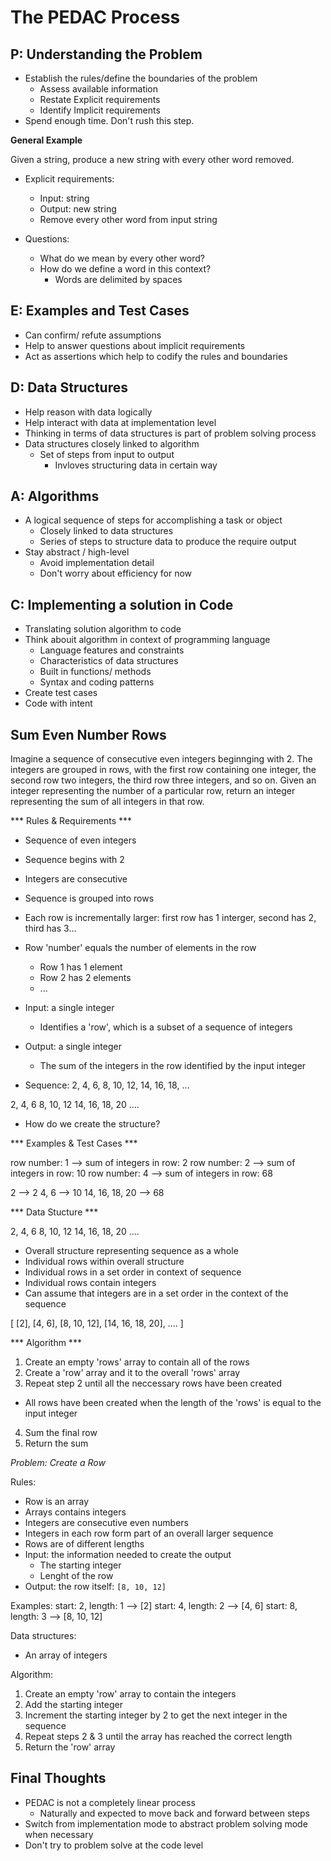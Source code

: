 # The PEDAC Process

## P: Understanding the Problem

- Establish the rules/define the boundaries of the problem
  - Assess available information
  - Restate Explicit requirements
  - Identify Implicit requirements
- Spend enough time. Don't rush this step.

**General Example**

Given a string, produce a new string with every other word removed.

- Explicit requirements:
  - Input: string
  - Output: new string
  - Remove every other word from input string

- Questions: 
  - What do we mean by every other word? 
  - How do we define a word in this context? 
    - Words are delimited by spaces 

## E: Examples and Test Cases

- Can confirm/ refute assumptions
- Help to answer questions about implicit requirements
- Act as assertions which help to codify the rules and boundaries

## D: Data Structures

- Help reason with data logically
- Help interact with data at implementation level
- Thinking in terms of data structures is part of problem solving process
- Data structures closely linked to algorithm
  - Set of steps from input to output
    - Invloves structuring data in certain way

## A: Algorithms

- A logical sequence of steps for accomplishing a task or object
  - Closely linked to data structures
  - Series of steps to structure data to produce the require output
- Stay abstract / high-level
  - Avoid implementation detail
  - Don't worry about efficiency for now

## C: Implementing a solution in Code

- Translating solution algorithm to code
- Think abouit algorithm in context of programming language
  - Language features and constraints
  - Characteristics of data structures
  - Built in functions/ methods
  - Syntax and coding patterns
- Create test cases
- Code with intent

## Sum Even Number Rows

Imagine a sequence of consecutive even integers beginnging with 2. The integers are grouped
in rows, with the first row containing one integer, the second row two integers, the third row three integers, and so on. Given an integer representing the number of a particular row, 
return an integer representing the sum of all integers in that row. 

*** Rules & Requirements *** 
- Sequence of even integers
- Sequence begins with 2
- Integers are consecutive
- Sequence is grouped into rows
- Each row is incrementally larger: first row has 1 interger, second has 2, third has 3...
- Row 'number' equals the number of elements in the row
  - Row 1 has 1 element
  - Row 2 has 2 elements
  - ...
- Input: a single integer
  - Identifies a 'row', which is a subset of a sequence of integers
- Output: a single integer
  - The sum of the integers in the row identified by the input integer

- Sequence: 
2, 4, 6, 8, 10, 12, 14, 16, 18, ...

2, 
4, 6
8, 10, 12
14, 16, 18, 20 
....

- How do we create the structure? 

*** Examples & Test Cases ***

row number: 1 --> sum of integers in row: 2
row number: 2 --> sum of integers in row: 10
row number: 4 --> sum of integers in row: 68

2 --> 2
4, 6 --> 10
14, 16, 18, 20 --> 68

*** Data Stucture *** 

2, 
4, 6
8, 10, 12
14, 16, 18, 20 
....

- Overall structure representing sequence as a whole
- Individual rows within overall structure
- Individual rows in a set order in context of sequence
- Individual rows contain integers
- Can assume that integers are in a set order in the context of the sequence

[
  [2],
  [4, 6],
  [8, 10, 12],
  [14, 16, 18, 20],
  .... 
]

*** Algorithm ***

1. Create an empty 'rows' array to contain all of the rows
2. Create a 'row' array and it to the overall 'rows' array
3. Repeat step 2 until all the neccessary rows have been created
  - All rows have been created when the length of the 'rows' is equal to the input integer
4. Sum the final row
5. Return the sum

*Problem: Create a Row*

Rules: 
- Row is an array
- Arrays contains integers
- Integers are consecutive even numbers
- Integers in each row form part of an overall larger sequence
- Rows are of different lengths 
- Input: the information needed to create the output
  - The starting integer
  - Lenght of the row
- Output: the row itself: `[8, 10, 12]`

Examples: 
start: 2, length: 1 --> [2]
start: 4, length: 2 --> [4, 6]
start: 8, length: 3 --> [8, 10, 12]

Data structures: 
- An array of integers

Algorithm: 
1. Create an empty 'row' array to contain the integers
2. Add the starting integer 
3. Increment the starting integer by 2 to get the next integer in the sequence
4. Repeat steps 2 & 3 until the array has reached the correct length
5. Return the 'row' array 


## Final Thoughts
- PEDAC is not a completely linear process
  - Naturally and expected to move back and forward between steps
- Switch from implementation mode to abstract problem solving mode when necessary
- Don't try to problem solve at the code level